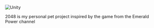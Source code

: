 ![Unity](https://img.shields.io/badge/unity-2022.3.10f1-blue)

2048 is my personal pet project inspired by the game from the Emerald Power channel
